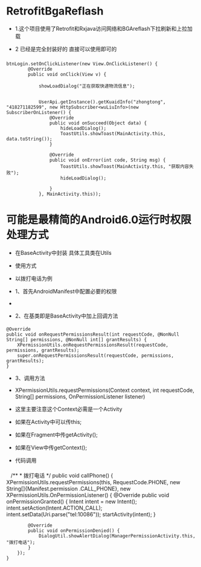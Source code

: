 # RetrofitBgaReflash
* 1.这个项目使用了Retrofit和Rxjava访问网络和BGAreflash下拉刷新和上拉加载

* 2 已经是完全封装好的 直接可以使用即可的

###
 
	btnLogin.setOnClickListener(new View.OnClickListener() {
            @Override
            public void onClick(View v) {

                showLoadDialog("正在获取快递物流信息");


                UserApi.getInstance().getKuaidInfo("zhongtong", "418271182599", new HttpSubscriber<wuLiuInfo>(new SubscriberOnListener() {
                    @Override
                    public void onSucceed(Object data) {
                        hideLoadDialog();
                        ToastUtils.showToast(MainActivity.this, data.toString());
                    }

                    @Override
                    public void onError(int code, String msg) {
                        ToastUtils.showToast(MainActivity.this, "获取内容失败");
                        hideLoadDialog();

                    }
                }, MainActivity.this));




				
# 可能是最精简的Android6.0运行时权限处理方式 
* 在BaseActivity中封装 具体工具类在Utils 
* 使用方式

* 以拨打电话为例

* 1、首先AndroidManifest中配置必要的权限

* <uses-permission android:name="android.permission.CALL_PHONE"/>

* 2、在基类即是BaseActivity中加上回调方法 



####  
    @Override
    public void onRequestPermissionsResult(int requestCode, @NonNull String[] permissions, @NonNull int[] grantResults) {
        XPermissionUtils.onRequestPermissionsResult(requestCode, permissions, grantResults);
        super.onRequestPermissionsResult(requestCode, permissions, grantResults);
    }
* 3、调用方法

* XPermissionUtils.requestPermissions(Context context, int requestCode, String[] permissions, OnPermissionListener listener)
* 这里主要注意这个Context必需是一个Activity

* 如果在Activity中可以传this;

* 如果在Fragment中传getActivity();

* 如果在View中传getContext();

* 代码调用
#### 
    /**
     * 拨打电话
     */
    public void callPhone() {
        XPermissionUtils.requestPermissions(this, RequestCode.PHONE, new String[]{Manifest.permission
                .CALL_PHONE}, new XPermissionUtils.OnPermissionListener() {
            @Override
            public void onPermissionGranted() {
                Intent intent = new Intent();
                intent.setAction(Intent.ACTION_CALL);
                intent.setData(Uri.parse("tel:10086"));
                startActivity(intent);
            }

            @Override
            public void onPermissionDenied() {
                DialogUtil.showAlertDialog(ManagerPermissionActivity.this, "拨打电话");
            }
        });
    }

  
    
